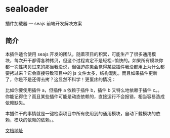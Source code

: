 # sealoader

插件加载器 — seajs 前端开发解决方案

## 简介

本插件适合使用 seajs 开发的团队，随着项目的积累，可能生产了很多通用模块，每次开干都得各种拷贝，但这个过程肯定不是轻松+愉快的。如果所有模块你都一次性拷贝过来的那当我没说，但强迫症患会觉得某些插件我没都用上为什么都要拷过来？它会直接导致项目中的 js 文件太多，结构混乱。而且如果插件更新了，你是不是还得去拷？这显然不科学！更蛋疼的情况：<br>

比如你要使用插件 a，但插件 a 依赖于插件 b，插件 b 又特么地依赖于插件 c。。你能记得住？而且某些插件可能是动态依赖的，直接运行不会报错，相当容易造成依赖缺失。<br>

本插件干的事情就是一键检索项目中所有使用到的通用模块，自动下载模块的依赖，模块的依赖的依赖。。<br>

[文档地址](https://aweiu.com/documents/sealoader/)
